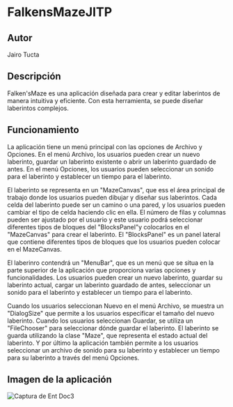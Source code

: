 # FalkensMazeJITP

## Autor
Jairo Tucta

## Descripción
Falken'sMaze es una aplicación diseñada para crear y editar laberintos de manera intuitiva y eficiente. Con esta herramienta, se puede diseñar laberintos complejos.

## Funcionamiento
La aplicación tiene un menú principal con las opciones de Archivo y Opciones. En el menú Archivo, los usuarios pueden crear un nuevo laberinto, guardar un laberinto existente o abrir un laberinto guardado de antes. En el menú Opciones, los usuarios pueden seleccionar un sonido para el laberinto y establecer un tiempo para el laberinto.

El laberinto se representa en un "MazeCanvas", que ess el área principal de trabajo donde los usuarios pueden dibujar y diseñar sus laberintos. Cada celda del laberinto puede ser un camino o una pared, y los usuarios pueden cambiar el tipo de celda haciendo clic en ella. El número de filas y columnas pueden ser ajustado por el usuario y este usuario podrá seleccionar diferentes tipos de bloques del "BlocksPanel"y colocarlos en el "MazeCanvas" para crear el laberinto. El  "BlocksPanel" es un panel lateral que contiene diferentes tipos de bloques que los usuarios pueden colocar en el MazeCanvas.

El laberinro contendrá un "MenuBar", que es un menú que se situa en la parte superior de la aplicación que proporciona varias opciones y funcionalidades. Los usuarios pueden crear un nuevo laberinto, guardar su laberinto actual, cargar un laberinto guardado de antes, seleccionar un sonido para el laberinto y establecer un tiempo para el laberinto.

Cuando los usuarios seleccionan Nuevo en el menú Archivo, se muestra un "DialogSize" que permite a los usuarios especificar el tamaño del nuevo laberinto. Cuando los usuarios seleccionan Guardar, se utiliza un "FileChooser" para seleccionar dónde guardar el laberinto. El laberinto se guarda utilizando la clase "Maze", que representa el estado actual del laberinto.
Y por último la aplicación también permite a los usuarios seleccionar un archivo de sonido para su laberinto y establecer un tiempo para su laberinto a través del menú Opciones.


## Imagen de la aplicación
![Captura de Ent Doc3](https://github.com/jairotp75/FalkensMazeJITP/assets/158313902/4387c6e4-6998-4425-8c06-b3c61c096e68)
